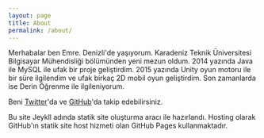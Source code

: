 ```yaml
---
layout: page
title: About
permalink: /about/
---
```


<amp-img width="626" height="392" layout="responsive" src="/assets/images/anonymous-censored-mask.jpg"></amp-img>

Merhabalar ben Emre. Denizli'de yaşıyorum. Karadeniz Teknik Üniversitesi Bilgisayar Mühendisliği bölümünden yeni mezun oldum. 2014 yazında Java ile MySQL ile ufak bir proje geliştirdim. 2015 yazında Unity oyun motoru ile bir süre ilgilendim ve ufak birkaç 2D mobil oyun geliştirdim. Son zamanlarda ise Derin Öğrenme ile ilgileniyorum.

Beni [Twitter](https://twitter.com/emredurukn)'da ve [GitHub](https://github.com/emredurukn)'da takip edebilirsiniz.


Bu site Jeykll adında statik site oluşturma aracı ile hazırlandı. Hosting olarak GitHub'ın statik site host hizmeti olan GitHub Pages kullanmaktadır.
